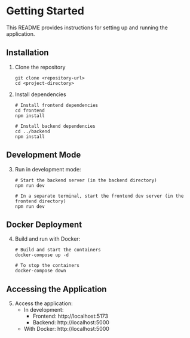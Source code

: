 # Getting Started

This README provides instructions for setting up and running the application.


## Installation

1. Clone the repository
   ```
   git clone <repository-url>
   cd <project-directory>
   ```

2. Install dependencies

   ```
   # Install frontend dependencies
   cd frontend
   npm install

   # Install backend dependencies
   cd ../backend
   npm install
   ```

## Development Mode

3. Run in development mode:

   ```
   # Start the backend server (in the backend directory)
   npm run dev

   # In a separate terminal, start the frontend dev server (in the frontend directory)
   npm run dev
   ```

## Docker Deployment

4. Build and run with Docker:

   ```
   # Build and start the containers
   docker-compose up -d

   # To stop the containers
   docker-compose down
   ```

## Accessing the Application

5. Access the application:
   - In development:
     - Frontend: http://localhost:5173
     - Backend: http://localhost:5000
   - With Docker: http://localhost:5000